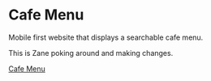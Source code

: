 # Cafe Menu
Mobile first website that displays a searchable cafe menu.

This is Zane poking around and making changes.

[Cafe Menu](https://josephclaymiller.github.io/cafe-menu/)
